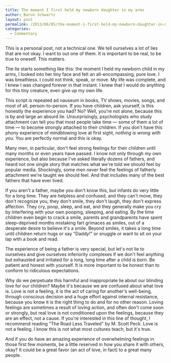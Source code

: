 ```yaml
---
title: The moment I first held my newborn daughter in my arms
author: Baron Schwartz
layout: post
permalink: /2013/06/05/the-moment-i-first-held-my-newborn-daughter-in-my-arms/
categories:
  - Commentary
---
```

This is a personal post, not a technical one. We tell ourselves a lot of lies that are not okay. I want to out one of them. It is important to be real, to be true to oneself. This matters.

The lie starts something like this: the moment I held my newborn child in my arms, I looked into her tiny face and felt an all-encompassing, pure love. I was breathless. I could not think, speak, or move. My life was complete, and I knew I was changed forever in that instant. I knew that I would do anything for this tiny creature, even give up my own life.

This script is repeated ad nauseum in books, TV shows, movies, songs, and most of all, person-to-person. If you have children, ask yourself, is this honestly the experience you had? No? Well, you're not alone, because this is by and large an absurd lie. Unsurprisingly, psychologists who study attachment can tell you that most people take time &#8212; some of them a lot of time &#8212; to become strongly attached to their children. If you don't have this phony experience of mindblowing love at first sight, *nothing is wrong with you.* You are perfectly normal and this is okay.

Many men, in particular, don't feel strong feelings for their children until many months or even years have passed. I know not only through my own experience, but also because I've asked literally dozens of fathers, and heard not one single story that matches what we're told we should feel by popular media. Shockingly, some men *never* feel the feelings of fatherly attachment we're taught we should feel. And that includes many of the best fathers that have ever lived.

If you aren't a father, maybe you don't know this, but infants do very little for a long time. They are helpless and confused, and they can't move, they don't recognize you, they don't smile, they don't laugh, they don't express affection. They cry, poop, sleep, and eat, and they generally make you cry by interfering with your own pooping, sleeping, and eating. By the time children even begin to crack a smile, parents and grandparents have spent sleep-deprived months mistaking fart grimaces as smiles, out of a desperate desire to believe it's a smile. Beyond smiles, it takes a long time until children return hugs or say "Daddy!" or snuggle or want to sit on your lap with a book and read.

The experience of being a father is very special, but let's not lie to ourselves and give ourselves inferiority complexes if we don't feel anything but exhausted and irritated for a long, long time after a child is born. Be patient and honest with yourself. It is more important to be honest than to conform to ridiculous expectations.

Why do we perpetuate this harmful and inappropriate lie about our blinding love for our children? Maybe it's because we are confused about what love is. Love is not a feeling, it is the act of caring for another's well-being, through conscious decision and a huge effort against internal resistance, because you know it is the right thing to do and for no other reason. Loving feelings are sometimes a result of loving action, and often don't come soon or strongly, but real love is not conditioned upon the feelings, because they are an effect, not a cause. If you're interested in this line of thought, I recommend reading "The Road Less Traveled" by M. Scott Peck. Love is not a feeling. I know this is not what most cultures teach, but it's true.

And if you do have an amazing experience of overwhelming feelings in those first few moments, be a little reserved in how you share it with others, okay? It could be a great favor (an act of love, in fact) to a great many people.
